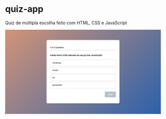 # quiz-app

Quiz de múltipla escolha feito com HTML, CSS e JavaScript

![Texto alternativo](https://github.com/marina-menezes/quiz-app/blob/main/Screen%20Shot%202023-06-05%20at%2020.24.57.png)
